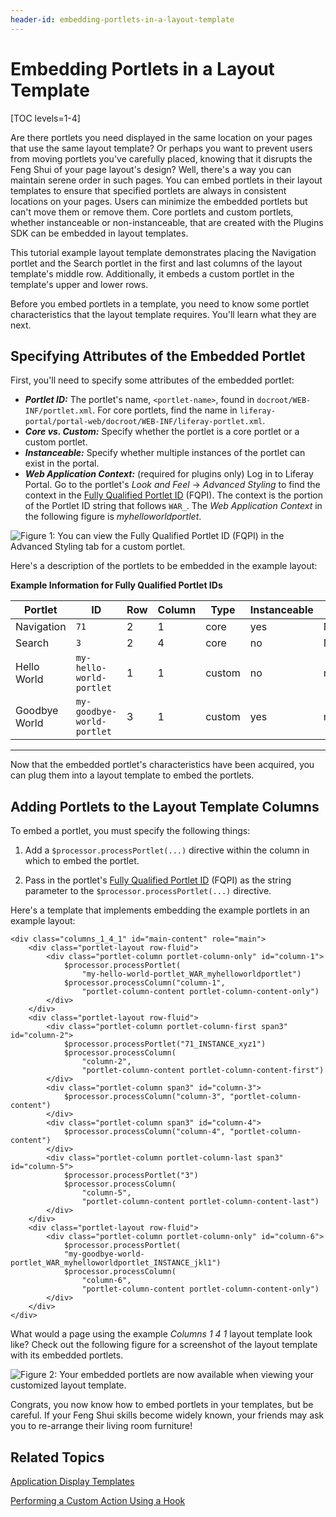 ```yaml
---
header-id: embedding-portlets-in-a-layout-template
---
```


# Embedding Portlets in a Layout Template

[TOC levels=1-4]

Are there portlets you need displayed in the same location on your pages that
use the same layout template? Or perhaps you want to prevent users from moving
portlets you've carefully placed, knowing that it disrupts the Feng Shui of your
page layout's design? Well, there's a way you can maintain serene order in such
pages. You can embed portlets in their layout templates to ensure that specified
portlets are always in consistent locations on your pages. Users can minimize
the embedded portlets but can't move them or remove them. Core portlets and
custom portlets, whether instanceable or non-instanceable, that are created with
the Plugins SDK can be embedded in layout templates. 

This tutorial example layout template demonstrates placing the Navigation
portlet and the Search portlet in the first and last columns of the layout
template's middle row. Additionally, it embeds a custom portlet in the
template's upper and lower rows. 

Before you embed portlets in a template, you need to know some portlet
characteristics that the layout template requires. You'll learn what they are
next. 

## Specifying Attributes of the Embedded Portlet

First, you'll need to specify some attributes of the embedded portlet:

- ***Portlet ID:*** The portlet's name, `<portlet-name>`, found in
  `docroot/WEB-INF/portlet.xml`. For core portlets, find the name in
  `liferay-portal/portal-web/docroot/WEB-INF/liferay-portlet.xml`. 
- ***Core vs. Custom:*** Specify whether the portlet is a core portlet or
  a custom portlet. 
- ***Instanceable:*** Specify whether multiple instances of the portlet can
  exist in the portal. 
- ***Web Application Context:*** (required for plugins only) Log in to
  Liferay Portal. Go to the portlet's *Look and Feel* &rarr; *Advanced
  Styling* to find the context in the [Fully Qualified Portlet ID](/participate/liferaypedia/-/wiki/Main/Fully+Qualified+Portlet+ID)
  \(FQPI\). The context is the portion of the Portlet ID string that follows
  `WAR_`. The *Web Application Context* in the following figure is
  *myhelloworldportlet*. 

![Figure 1: You can view the Fully Qualified Portlet ID (FQPI) in the Advanced Styling tab for a custom portlet.](../../images/layout-template-custom-portlet-look-n-feel.png)

Here's a description of the portlets to be embedded in the example layout:

**Example Information for Fully Qualified Portlet IDs** 

| Portlet      | ID                         | Row | Column | Type   | Instanceable | Context |
-------------- | -------------------------- | --- | ------ | ------ | ------------ | ------- |
 Navigation    | `71`                       | 2   | 1      | core   | yes | N/A |
 Search        | `3`                        | 2   | 4      | core   | no  | N/A |
 Hello World   | `my-hello-world-portlet`   | 1   | 1      | custom | no  | myhelloworldportlet |
 Goodbye World | `my-goodbye-world-portlet` | 3   | 1      | custom | yes | myhelloworldportlet |
---

Now that the embedded portlet's characteristics have been acquired, you can
plug them into a layout template to embed the portlets. 

## Adding Portlets to the Layout Template Columns

To embed a portlet, you must specify the following things: 

1.  Add a `$processor.processPortlet(...)` directive within the column in which
to embed the portlet. 

2.  Pass in the portlet's [Fully Qualified Portlet ID](/participate/liferaypedia/-/wiki/Main/Fully+Qualified+Portlet+ID)
    \(FQPI\) as the string parameter to the `$processor.processPortlet(...)`
    directive. 

Here's a template that implements embedding the example portlets in an example
layout: 

    <div class="columns_1_4_1" id="main-content" role="main">
        <div class="portlet-layout row-fluid">
            <div class="portlet-column portlet-column-only" id="column-1">
                $processor.processPortlet(
                    "my-hello-world-portlet_WAR_myhelloworldportlet")
                $processor.processColumn("column-1",
                    "portlet-column-content portlet-column-content-only")
            </div>
        </div>
        <div class="portlet-layout row-fluid">
            <div class="portlet-column portlet-column-first span3" id="column-2">
                $processor.processPortlet("71_INSTANCE_xyz1")
                $processor.processColumn(
                    "column-2",
                    "portlet-column-content portlet-column-content-first")
            </div>
            <div class="portlet-column span3" id="column-3">
                $processor.processColumn("column-3", "portlet-column-content")
            </div>
            <div class="portlet-column span3" id="column-4">
                $processor.processColumn("column-4", "portlet-column-content")
            </div>
            <div class="portlet-column portlet-column-last span3" id="column-5">
                $processor.processPortlet("3")
                $processor.processColumn(
                    "column-5",
                    "portlet-column-content portlet-column-content-last")
            </div>
        </div>
        <div class="portlet-layout row-fluid">
            <div class="portlet-column portlet-column-only" id="column-6">
                $processor.processPortlet(
                "my-goodbye-world-portlet_WAR_myhelloworldportlet_INSTANCE_jkl1")
                $processor.processColumn(
                    "column-6",
                    "portlet-column-content portlet-column-content-only")
            </div>
        </div>
    </div>

What would a page using the example *Columns 1 4 1* layout template look like?
Check out the following figure for a screenshot of the layout template with its
embedded portlets. 

![Figure 2: Your embedded portlets are now available when viewing your customized layout template.](../../images/layout-template-embed-portlets-visual.png)

Congrats, you now know how to embed portlets in your templates, but be careful. 
If your Feng Shui skills become widely known, your friends may ask you to 
re-arrange their living room furniture!

## Related Topics

[Application Display Templates](/docs/6-2/tutorials/-/knowledge_base/t/application-display-templates)

[Performing a Custom Action Using a Hook](/docs/6-2/tutorials/-/knowledge_base/t/performing-a-custom-action-using-a-hook)


